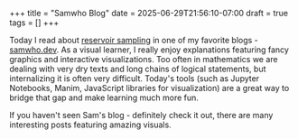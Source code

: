 +++
title = "Samwho Blog"
date = 2025-06-29T21:56:10-07:00
draft = true
tags = []
+++

Today I read about [reservoir sampling](https://samwho.dev/reservoir-sampling/)
in one of my favorite blogs - [samwho.dev](https://samwho.dev/). As a visual
learner, I really enjoy explanations featuring fancy graphics and interactive
visualizations. Too often in mathematics we are dealing with very dry texts and
long chains of logical statements, but internalizing it is often very difficult.
Today's tools (such as Jupyter Notebooks, Manim, JavaScript libraries for
visualization) are a great way to bridge that gap and make learning much more
fun.

If you haven't seen Sam's blog - definitely check it out, there are many
interesting posts featuring amazing visuals.
